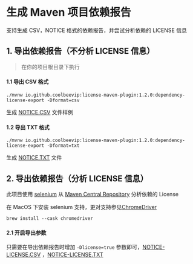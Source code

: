# 生成 Maven 项目依赖报告

支持生成 CSV，NOTICE 格式的依赖报告，并尝试分析依赖的 LICENSE 信息

## 1. 导出依赖报告（不分析 LICENSE 信息）

> 在你的项目根目录下执行

#### 1.1 导出 CSV 格式

```
./mvnw io.github.coolbeevip:license-maven-plugin:1.2.0:dependency-license-export -Dformat=csv
```

生成 [NOTICE.CSV](samples/NOTICE.CSV) 文件样例 

#### 1.2 导出 TXT 格式

```
./mvnw io.github.coolbeevip:license-maven-plugin:1.2.0:dependency-license-export -Dformat=txt
```

生成 [NOTICE.TXT](samples/NOTICE.TXT) 文件

## 2. 导出依赖报告（分析 LICENSE 信息）

此项目使用 [selenium](https://github.com/SeleniumHQ/selenium) 从 [Maven Central Repository](https://search.maven.org/) 分析依赖的 License

在 MacOS 下安装 selenium 支持，更对支持参见[ChromeDriver](https://github.com/SeleniumHQ/selenium/wiki/ChromeDriver)

```
brew install --cask chromedriver
```

#### 2.1 开启导出参数

只需要在导出依赖报告时增加 `-Dlicense=true` 参数即可，[NOTICE-LICENSE.CSV](samples/NOTICE-LICENSE.CSV) ，[NOTICE-LICENSE.TXT](samples/NOTICE-LICENSE.TXT)


